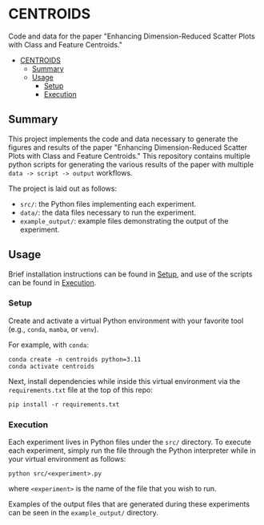 # CENTROIDS

Code and data for the paper "Enhancing Dimension-Reduced Scatter Plots with Class and Feature Centroids."

- [CENTROIDS](#centroids)
  - [Summary](#summary)
  - [Usage](#usage)
    - [Setup](#setup)
    - [Execution](#execution)

## Summary

This project implements the code and data necessary to generate the figures and results of the paper "Enhancing Dimension-Reduced Scatter Plots with Class and Feature Centroids."
This repository contains multiple python scripts for generating the various results of the paper with multiple `data -> script -> output` workflows.

The project is laid out as follows:

- `src/`: the Python files implementing each experiment.
- `data/`: the data files necessary to run the experiment.
- `example_output/`: example files demonstrating the output of the experiment.

## Usage

Brief installation instructions can be found in [Setup](#setup), and use of the scripts can be found in [Execution](#execution).

### Setup

Create and activate a virtual Python environment with your favorite tool (e.g., `conda`, `mamba`, or `venv`).

For example, with `conda`:

```shell
conda create -n centroids python=3.11
conda activate centroids
```

Next, install dependencies while inside this virtual environment via the `requirements.txt` file at the top of this repo:

```shell
pip install -r requirements.txt
```

### Execution

Each experiment lives in Python files under the `src/` directory.
To execute each experiment, simply run the file through the Python interpreter while in your virtual environment as follows:

```shell
python src/<experiment>.py
```

where `<experiment>` is the name of the file that you wish to run.

Examples of the output files that are generated during these experiments can be seen in the `example_output/` directory.
